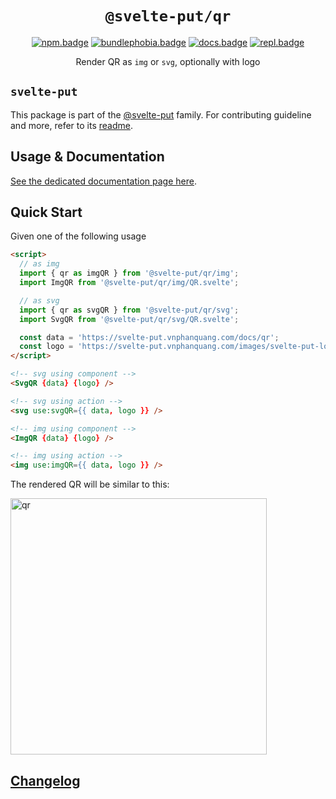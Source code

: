 <div align="center">

# `@svelte-put/qr`

[![npm.badge]][npm] [![bundlephobia.badge]][bundlephobia] [![docs.badge]][docs] [![repl.badge]][repl]

Render QR as `img` or `svg`, optionally with logo

</div>

## `svelte-put`

This package is part of the [@svelte-put][github.monorepo] family. For contributing guideline and more, refer to its [readme][github.monorepo].

## Usage & Documentation

[See the dedicated documentation page here][docs].

## Quick Start

Given one of the following usage

```html
<script>
  // as img
  import { qr as imgQR } from '@svelte-put/qr/img';
  import ImgQR from '@svelte-put/qr/img/QR.svelte';

  // as svg
  import { qr as svgQR } from '@svelte-put/qr/svg';
  import SvgQR from '@svelte-put/qr/svg/QR.svelte';

  const data = 'https://svelte-put.vnphanquang.com/docs/qr';
  const logo = 'https://svelte-put.vnphanquang.com/images/svelte-put-logo.svg';
</script>

<!-- svg using component -->
<SvgQR {data} {logo} />

<!-- svg using action -->
<svg use:svgQR={{ data, logo }} />

<!-- img using component -->
<ImgQR {data} {logo} />

<!-- img using action -->
<img use:imgQR={{ data, logo }} />
```

The rendered QR will be similar to this:

<img src="https://raw.githubusercontent.com/vnphanquang/svelte-put/main/packages/qr/static/qr.svg" width="410" height="410" alt="qr">

## [Changelog][github.changelog]

<!-- github specifics -->

[github.monorepo]: https://github.com/vnphanquang/svelte-put
[github.changelog]: https://github.com/vnphanquang/svelte-put/blob/main/packages/qr/CHANGELOG.md
[github.issues]: https://github.com/vnphanquang/svelte-put/issues?q=

<!-- heading badge -->

[npm.badge]: https://img.shields.io/npm/v/@svelte-put/qr
[npm]: https://www.npmjs.com/package/@svelte-put/qr
[bundlephobia.badge]: https://img.shields.io/bundlephobia/minzip/@svelte-put/qr?label=minzipped
[bundlephobia]: https://bundlephobia.com/package/@svelte-put/qr
[repl]: https://svelte.dev/repl/74c053b447e94244833f9c3d73210ae5
[repl.badge]: https://img.shields.io/static/v1?label=&message=Svelte+REPL&logo=svelte&logoColor=fff&color=ff3e00
[docs]: https://svelte-put.vnphanquang.com/docs/qr
[docs.badge]: https://img.shields.io/badge/-Docs%20Site-blue
